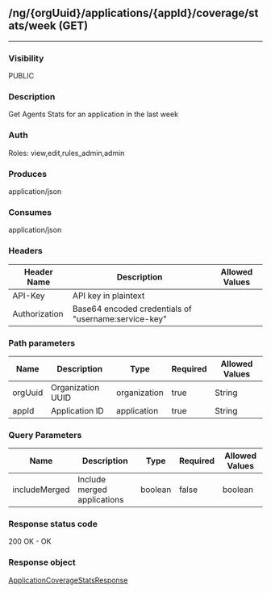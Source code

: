 ## /ng/{orgUuid}/applications/{appId}/coverage/stats/week (GET)
---
### Visibility
PUBLIC
### Description
Get Agents Stats for an application in the last week
### Auth
Roles: view,edit,rules_admin,admin
### Produces
application/json
### Consumes
application/json
### Headers
| Header Name | Description | Allowed Values |
| ----------- | ----------- | ----------- |
| API-Key | API key in plaintext |  |
| Authorization | Base64 encoded credentials of &quot;username:service-key&quot; |  |
### Path parameters
| Name | Description | Type | Required | Allowed Values |
| ----------- | ----------- | ----------- | ----------- | ----------- |
| orgUuid | Organization UUID | organization | true | String |
| appId | Application ID | application | true | String |
### Query Parameters
| Name | Description | Type | Required | Allowed Values |
| ----------- | ----------- | ----------- | ----------- | ----------- |
| includeMerged | Include merged applications | boolean | false | boolean |
### Response status code
200 OK - OK
### Response object
[ApplicationCoverageStatsResponse](<../../objects/ApplicationCoverageStatsResponse.md>)
